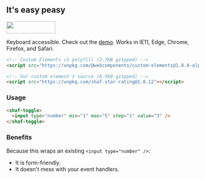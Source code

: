 ## It's easy peasy

<img src="https://camo.githubusercontent.com/af7823d13ed4789cc1e8cb9f5861f103bfed6907/68747470733a2f2f64337676366c703535716a6171632e636c6f756466726f6e742e6e65742f6974656d732f32493075335232353379326330303434336d31542f53637265656e2532305265636f7264696e67253230323031362d31322d3031253230617425323030382e3339253230414d2e6769663f582d436c6f75644170702d56697369746f722d49643d386337633364646234663832373534653030663664616330656161306362666126763d3666356633373162" width="128" height="31" />

Keyboard accessible. Check out the [demo](https://aaronshaf.github.io/shaf-star-rating/). Works in IE11, Edge, Chrome, Firefox, and Safari.

```html
<!-- Custom Elements v1 polyfill (2.7KB gzipped) -->
<script src="https://unpkg.com/@webcomponents/custom-elements@1.0.0-alpha.3"></script>
```

```html
<!-- Our custom element's source (6.5KB gzipped) -->
<script src="https://unpkg.com/shaf-star-rating@1.0.12"></script>
```

### Usage

```html
<shaf-toggle>
  <input type="number" min="1" max="5" step="1" value="3" />
</shaf-toggle>
```

### Benefits

Because this wraps an existing `<input type="number" />`:

* It is form-friendly.
* It doesn't mess with your event handlers.
